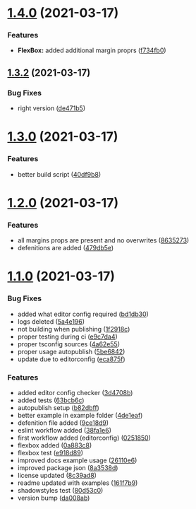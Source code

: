 # [1.4.0](https://github.com/bacebu4/react-layout-library/compare/1.3.2...1.4.0) (2021-03-17)


### Features

* **FlexBox:** added additional margin proprs ([f734fb0](https://github.com/bacebu4/react-layout-library/commit/f734fb030c36210779eb017f0e827ede8a6e809c))



## [1.3.2](https://github.com/bacebu4/react-layout-library/compare/1.3.0...1.3.2) (2021-03-17)


### Bug Fixes

* right version ([de471b5](https://github.com/bacebu4/react-layout-library/commit/de471b5712b6ffe47ec0866650502c0c413a9c10))



# [1.3.0](https://github.com/bacebu4/react-layout-library/compare/1.2.0...1.3.0) (2021-03-17)


### Features

* better build script ([40df9b8](https://github.com/bacebu4/react-layout-library/commit/40df9b8a13714ab68e71221da8717ae570d7e395))



# [1.2.0](https://github.com/bacebu4/react-layout-library/compare/1.1.0...1.2.0) (2021-03-17)


### Features

* all margins props are present and no overwrites ([8635273](https://github.com/bacebu4/react-layout-library/commit/86352734ac5db91b26be683b1140090c0b9099d2))
* defenitions are added ([479db5e](https://github.com/bacebu4/react-layout-library/commit/479db5e73971d4ce18d614ccf68bcd2b81b62ecd))



# [1.1.0](https://github.com/bacebu4/react-layout-library/compare/0a883c8cdd089c1c2f044ba81db2c8d6f7d7055b...1.1.0) (2021-03-17)


### Bug Fixes

* added what editor config required ([bd1db30](https://github.com/bacebu4/react-layout-library/commit/bd1db304c36b6269167a764fe5889b5c4ad8588d))
* logs deleted ([5a4e196](https://github.com/bacebu4/react-layout-library/commit/5a4e196b2e4e1ea2ca60441b3f18f99c072ccea3))
* not building when publishing ([1f2918c](https://github.com/bacebu4/react-layout-library/commit/1f2918c7099d8383bae773c1ba7971de8350ab68))
* proper testing during ci ([e9c7da4](https://github.com/bacebu4/react-layout-library/commit/e9c7da4a03bfe6991466200177a3cc08323e551d))
* proper tsconfig sources ([4a62e55](https://github.com/bacebu4/react-layout-library/commit/4a62e5519186318f4b1da0f461844f73a503e72d))
* proper usage autopublish ([5be6842](https://github.com/bacebu4/react-layout-library/commit/5be6842bf2be0b3d2fd445e167f8079279b73ab5))
* update due to editorconfig ([eca875f](https://github.com/bacebu4/react-layout-library/commit/eca875f689849b0bb15765071408121e84d38063))


### Features

* added editor config checker ([3d4708b](https://github.com/bacebu4/react-layout-library/commit/3d4708bc61cbb60660681ac3e25df6b37fbaa727))
* added tests ([63bcb6c](https://github.com/bacebu4/react-layout-library/commit/63bcb6c43e986cb79ff20e51b8b42b72cd41992c))
* autopublish setup ([b82dbff](https://github.com/bacebu4/react-layout-library/commit/b82dbff7b62ce22937e95fd8c6877a9ede800181))
* better example in example folder ([4de1eaf](https://github.com/bacebu4/react-layout-library/commit/4de1eafd1bfbfa04f65469b2ad1810fb7777d3f5))
* defenition file added ([9ce18d9](https://github.com/bacebu4/react-layout-library/commit/9ce18d96d37ab13f5cb7232d616ee22ce0dd1179))
* eslint workflow added ([38fa1e6](https://github.com/bacebu4/react-layout-library/commit/38fa1e6856c9c0def64aa65b847070cc6f2cd215))
* first workflow added (editorconfig) ([0251850](https://github.com/bacebu4/react-layout-library/commit/0251850563598520c9d2b7dc1ca92fe366326824))
* flexbox added ([0a883c8](https://github.com/bacebu4/react-layout-library/commit/0a883c8cdd089c1c2f044ba81db2c8d6f7d7055b))
* flexbox test ([e918d89](https://github.com/bacebu4/react-layout-library/commit/e918d8955065695863f6617a33f486f9aa811648))
* improved docs example usage ([26110e6](https://github.com/bacebu4/react-layout-library/commit/26110e676e64bf2551820d54e20b13182c1e6c22))
* improved package json ([8a3538d](https://github.com/bacebu4/react-layout-library/commit/8a3538dc15c6a0f9918658c59e70b4334c4eabd8))
* license updated ([8c39ad8](https://github.com/bacebu4/react-layout-library/commit/8c39ad870ad3c5b9cffe71b9b283aa177ad1915a))
* readme updated with examples ([161f7b9](https://github.com/bacebu4/react-layout-library/commit/161f7b99581327437854f978a316475f12fe4ff7))
* shadowstyles test ([80d53c0](https://github.com/bacebu4/react-layout-library/commit/80d53c03c166cb6491e3b63f7b9de36be54b6eef))
* version bump ([da008ab](https://github.com/bacebu4/react-layout-library/commit/da008abb55d5fe054690f67e5a8df74990947094))



